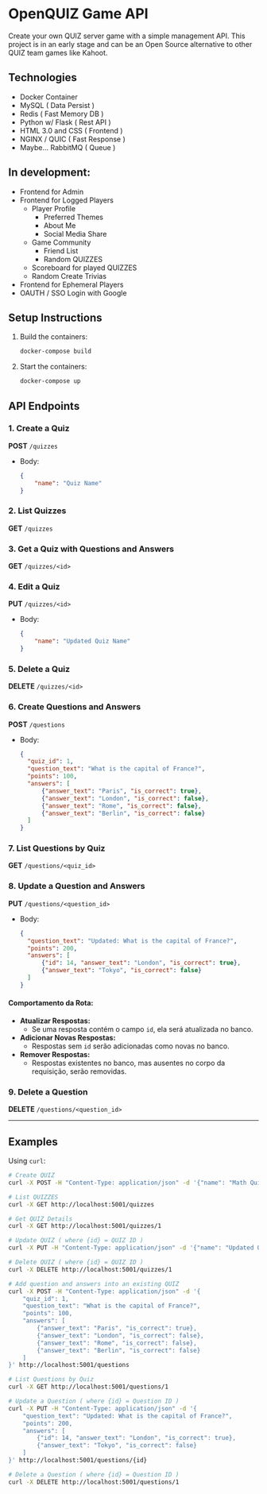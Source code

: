 # OpenQUIZ Game API
Create your own QUIZ server game with a simple management API. This project is in an early stage and can be an Open Source alternative to other QUIZ team games like Kahoot.

## Technologies
- Docker Container
- MySQL ( Data Persist )
- Redis ( Fast Memory DB )
- Python w/ Flask ( Rest API )
- HTML 3.0 and CSS ( Frontend )
- NGINX / QUIC ( Fast Response )
- Maybe... RabbitMQ ( Queue )

## In development:
- Frontend for Admin
- Frontend for Logged Players
  - Player Profile
    - Preferred Themes
    - About Me
    - Social Media Share
  - Game Community
    - Friend List
    - Random QUIZZES
  - Scoreboard for played QUIZZES
  - Random Create Trivias
- Frontend for Ephemeral Players
- OAUTH / SSO Login with Google

## Setup Instructions
1. Build the containers:
   ```bash
   docker-compose build
   ```

2. Start the containers:
   ```bash
   docker-compose up
   ```

## API Endpoints
### 1. Create a Quiz
**POST** `/quizzes`
- Body:
  ```json
  {
      "name": "Quiz Name"
  }
  ```

### 2. List Quizzes
**GET** `/quizzes`

### 3. Get a Quiz with Questions and Answers
**GET** `/quizzes/<id>`

### 4. Edit a Quiz
**PUT** `/quizzes/<id>`
- Body:
  ```json
  {
      "name": "Updated Quiz Name"
  }
  ```

### 5. Delete a Quiz
**DELETE** `/quizzes/<id>`

### 6. Create Questions and Answers
**POST** `/questions`
- Body:
  ```json
  {
    "quiz_id": 1,
    "question_text": "What is the capital of France?",
    "points": 100,
    "answers": [
        {"answer_text": "Paris", "is_correct": true},
        {"answer_text": "London", "is_correct": false},
        {"answer_text": "Rome", "is_correct": false},
        {"answer_text": "Berlin", "is_correct": false}
    ]
  }
  ```

### 7. List Questions by Quiz
**GET** `/questions/<quiz_id>`

### 8. Update a Question and Answers
**PUT** `/questions/<question_id>`
- Body:
  ```json
  {
    "question_text": "Updated: What is the capital of France?",
    "points": 200,
    "answers": [
        {"id": 14, "answer_text": "London", "is_correct": true},
        {"answer_text": "Tokyo", "is_correct": false}
    ]
  }
  ```
#### **Comportamento da Rota:**
- **Atualizar Respostas:**
  - Se uma resposta contém o campo `id`, ela será atualizada no banco.
- **Adicionar Novas Respostas:**
  - Respostas sem `id` serão adicionadas como novas no banco.
- **Remover Respostas:**
  - Respostas existentes no banco, mas ausentes no corpo da requisição, serão removidas.

### 9. Delete a Question
**DELETE** `/questions/<question_id>`

---

## Examples
Using `curl`:
```bash
# Create QUIZ
curl -X POST -H "Content-Type: application/json" -d '{"name": "Math Quiz"}' http://localhost:5001/quizzes

# List QUIZZES
curl -X GET http://localhost:5001/quizzes

# Get QUIZ Details
curl -X GET http://localhost:5001/quizzes/1

# Update QUIZ ( where {id} = QUIZ ID )
curl -X PUT -H "Content-Type: application/json" -d '{"name": "Updated Quiz Name"}' http://localhost:5001/quizzes/{id}

# Delete QUIZ ( where {id} = QUIZ ID )
curl -X DELETE http://localhost:5001/quizzes/1

# Add question and answers into an existing QUIZ
curl -X POST -H "Content-Type: application/json" -d '{
    "quiz_id": 1,
    "question_text": "What is the capital of France?",
    "points": 100,
    "answers": [
        {"answer_text": "Paris", "is_correct": true},
        {"answer_text": "London", "is_correct": false},
        {"answer_text": "Rome", "is_correct": false},
        {"answer_text": "Berlin", "is_correct": false}
    ]
}' http://localhost:5001/questions

# List Questions by Quiz
curl -X GET http://localhost:5001/questions/1

# Update a Question ( where {id} = Question ID )
curl -X PUT -H "Content-Type: application/json" -d '{
    "question_text": "Updated: What is the capital of France?",
    "points": 200,
    "answers": [
        {"id": 14, "answer_text": "London", "is_correct": true},
        {"answer_text": "Tokyo", "is_correct": false}
    ]
}' http://localhost:5001/questions/{id}

# Delete a Question ( where {id} = Question ID )
curl -X DELETE http://localhost:5001/questions/1
```